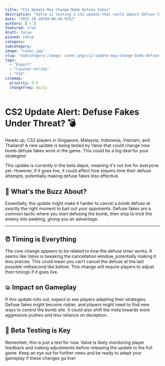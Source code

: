 ```yaml
---
title: "CS2 Update May Change Bomb Defuse Fakes"
description: "Valve is testing a CS2 update that could impact defuse fakes."
date: "2025-10-18T04:00:40.935Z"
authors: ['c']
featured: true
draft: false
pinned: false
category:
subcategory:
image: "cover.jpg"
slug: "subcategory:/image: cover.png/cs2-update-may-change-bomb-defuse-fakes"
tags:
  - "Esport"
  - "Counter-Strike"
  - "CS2"
sitemap:
  priority: 0.9
  changefreq: daily
---
```

# CS2 Update Alert: Defuse Fakes Under Threat? 💣

Heads up, CS2 players in Singapore, Malaysia, Indonesia, Vietnam, and Thailand! A new update is being tested by Valve that could change how bomb defuse fakes work in the game. This could be a big deal for your strategies!

This update is currently in the beta depot, meaning it's not live for everyone yet. However, if it goes live, it could affect how players time their defuse attempts, potentially making defuse fakes less effective.

## 🤔 What's the Buzz About?

Essentially, the update might make it harder to cancel a bomb defuse at *exactly* the right moment to bait out your opponents. Defuse fakes are a common tactic where you start defusing the bomb, then stop to trick the enemy into peeking, giving you an advantage.

---

## ⏰ Timing is Everything
The core change appears to be related to how the defuse timer works. It seems like Valve is tweaking the cancellation window, potentially making it less precise. This could mean you can’t cancel the defuse at the last possible millisecond like before. This change will require players to adjust their timings if it goes live.

## 💥 Impact on Gameplay
If this update rolls out, expect to see players adapting their strategies. Defuse fakes might become riskier, and players might need to find new ways to control the bomb site. It could also shift the meta towards more aggressive pushes and less reliance on deception.

## 🧪 Beta Testing is Key
Remember, this is just a test for now. Valve is likely monitoring player feedback and making adjustments before releasing the update to the full game. Keep an eye out for further news and be ready to adapt your gameplay if these changes go live!